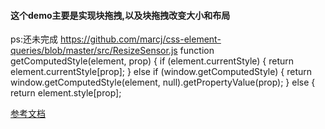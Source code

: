 #### 这个demo主要是实现块拖拽,以及块拖拽改变大小和布局

ps:还未完成
https://github.com/marcj/css-element-queries/blob/master/src/ResizeSensor.js
   function getComputedStyle(element, prop) {
            if (element.currentStyle) {
                return element.currentStyle[prop];
            } else if (window.getComputedStyle) {
                return window.getComputedStyle(element, null).getPropertyValue(prop);
            } else {
                return element.style[prop];


[参考文档](http://www.cnblogs.com/jihua/p/jquerydrag.html)